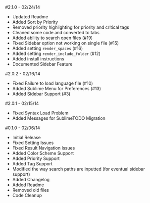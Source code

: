 #2.1.0 - 02/24/14
 - Updated Readme
 - Added Sort by Priority
 - Removed priority highlighting for priority and critical tags
 - Cleaned some code and converted to tabs
 - Added ability to search open files (#19)
 - Fixed Sidebar option not working on single file (#15)
 - Added setting `render_spaces` (#16)
 - Added setting `render_include_folder` (#12)
 - Added install instructions
 - Documented Sidebar Feature

#2.0.2 - 02/16/14
 - Fixed Failure to load language file (#10)
 - Added Sublime Menu for Preferences (#13)
 - Added Sidebar Support (#3)

#2.0.1 - 02/15/14
 - Fixed Syntax Load Problem
 - Added Messages for SublimeTODO Migration

#0.1.0 - 02/06/14
 - Initial Release
 - Fixed Setting Issues
 - Fixed Result Navigation Issues
 - Added Color Scheme Support
 - Added Priority Support
 - Added Tag Support
 - Modified the way search paths are inputted (for eventual sidebar support)
 - Added Changelog
 - Added Readme
 - Removed old files
 - Code Cleanup